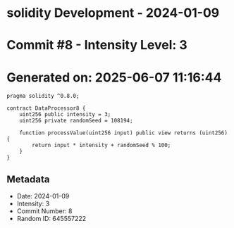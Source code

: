 ﻿# solidity Development - 2024-01-09
# Commit #8 - Intensity Level: 3
# Generated on: 2025-06-07 11:16:44
```solidity
pragma solidity ^0.8.0;

contract DataProcessor8 {
    uint256 public intensity = 3;
    uint256 private randomSeed = 108194;

    function processValue(uint256 input) public view returns (uint256) {
        return input * intensity + randomSeed % 100;
    }
}
```
## Metadata
- Date: 2024-01-09
- Intensity: 3
- Commit Number: 8
- Random ID: 645557222
